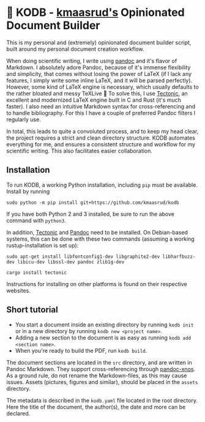 # :page_facing_up: KODB - [kmaasrud's](https://github.com/kmaasrud) Opinionated Document Builder

This is my personal and (extremely) opinionated document builder script, built around my personal document creation workflow.

When doing scientific writing, I write using [pandoc](https://pandoc.org/) and it's flavor of Markdown. I absolutely adore Pandoc, because of it's immense flexibility and simplicity, that comes without losing the power of LaTeX (if I lack any features, I simply write some inline LaTeX, and it will be parsed perfectly). However, some kind of LaTeX engine is necessary, which usually defaults to the rather bloated and messy TeXLive :vomiting_face: To solve this, I use [Tectonic](https://tectonic-typesetting.github.io/en-US/), an excellent and modernized LaTeX engine built in C and Rust (it's much faster). I also need an intuitive Markdown syntax for cross-referencing and to handle bibliography. For this I have a couple of preferred Pandoc filters I regularly use.

In total, this leads to quite a convoluted process, and to keep my head clear, the project requires a strict and clean directory structure. KODB automates everything for me, and ensures a consistent structure and workflow for my scientific writing. This also facilitates easier collaboration.

## Installation

To run KODB, a working Python installation, including `pip` must be available. Install by running

    sudo python -m pip install git+https://github.com/kmaasrud/kodb

If you have both Python 2 and 3 installed, be sure to run the above command with `python3`.

In addition, [Tectonic](https://tectonic-typesetting.github.io/en-US/index.html) and [Pandoc](https://pandoc.org/) need to be installed. On Debian-based systems, this can be done with these two commands (assuming a working rustup-installation is set up):

    sudo apt-get install libfontconfig1-dev libgraphite2-dev libharfbuzz-dev libicu-dev libssl-dev pandoc zlib1g-dev

    cargo install tectonic

Instructions for installing on other platforms is found on their respective websites.

## Short tutorial

- You start a document inside an existing directory by running `kodb init` or in a new directory by running `kodb new <project name>`.
- Adding a new section to the document is as easy as running `kodb add <section name>`.
- When you're ready to build the PDF, run `kodb build`.

The document sections are located in the `src` directory, and are written in Pandoc Markdown. They support cross-referencing through [pandoc-xnos](https://github.com/tomduck/pandoc-xnos). As a ground rule, do not rename the Markdown-files, as this may cause issues. Assets (pictures, figures and similar), should be placed in the `assets` directory.

The metadata is described in the `kodb.yaml` file located in the root directory. Here the title of the document, the author(s), the date and more can be declared.

